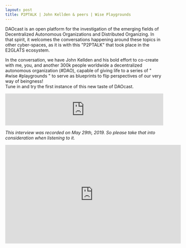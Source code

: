 ```yaml
---
layout: post
title: P2PTALK | John Kellden & peers | Wise Playgrounds
---
```


DAOcast is an open platform for the investigation of the emerging fields of Decentralized Autonomous Organizations and Distributed Organizing. In that spirit, it welcomes the conversations happening around these topics in other cyber-spaces, as it is with this "P2PTALK" that took place in the E2GLATS ecosystem.

In the conversation, we have John Kellden and his bold effort to co-create with me, you, and another 300k people worldwide a decentralized autonomous  organization (#DAO), capable of giving life to a series of " #wise #playgrounds " to serve as blueprints to flip perspectives of our very way of beingness!  
Tune in and try the first instance of this new taste of DAOcast.

<iframe src="https://anchor.fm/daocast/embed/episodes/P2PTALK--Wise-Playgrounds--John-Kellden--peers-e4h52q" height="102px" width="100%" frameborder="0" scrolling="no"></iframe>

*This interview was recorded on May 29th, 2019. So please take that into consideration when listening to it.*

<iframe width="560" height="315" src="https://www.youtube.com/embed/q6lr18-2m_s" frameborder="0" allow="accelerometer; autoplay; encrypted-media; gyroscope; picture-in-picture" allowfullscreen></iframe>
